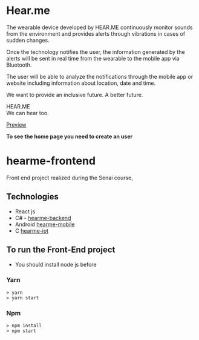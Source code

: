 # Hear.me 

The wearable device developed by HEAR.ME continuously monitor sounds from the environment and provides alerts through vibrations in cases of sudden changes.

Once the technology notifies the user, the information generated by the alerts will be sent in real time from the wearable to the mobile app via Bluetooth.

The user will be able to analyze the notifications through the mobile app or website including information about location, date and time.

We want to provide an inclusive future. A better future.

HEAR.ME\
We can hear too.

[Preview](http://hearme.surge.sh)

**To see the home page you need to create an user**

# hearme-frontend
Front end project realized during the Senai course, 

## Technologies
- React js
- C# - [hearme-backend](https://github.com/hearme-codexp/hearme-backend)
- Android  [hearme-mobile](https://github.com/hearme-codexp/hearme-mobile)
- C [hearme-iot](https://github.com/hearme-codexp/hearme-iot)

## To run the Front-End project

- You should install node js before

### Yarn
```
> yarn 
> yarn start
```

### Npm
```
> npm install
> npm start
```
